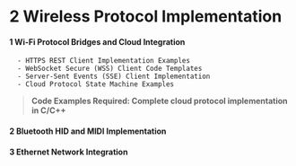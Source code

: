 # 2 Wireless Protocol Implementation


#### 1 Wi-Fi Protocol Bridges and Cloud Integration

      - HTTPS REST Client Implementation Examples
      - WebSocket Secure (WSS) Client Code Templates
      - Server-Sent Events (SSE) Client Implementation
      - Cloud Protocol State Machine Examples

> **Code Examples Required: Complete cloud protocol implementation in C/C++**


#### 2 Bluetooth HID and MIDI Implementation


#### 3 Ethernet Network Integration

